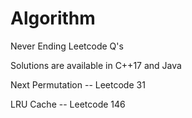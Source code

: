 # Algorithm
Never Ending Leetcode Q's

Solutions are available in C++17 and Java

Next Permutation             	--                    Leetcode 31

LRU Cache        							-- 										Leetcode 146
